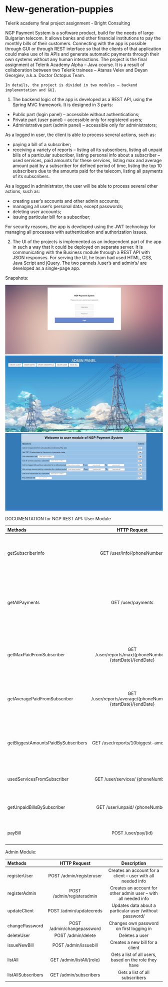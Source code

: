 # New-generation-puppies
Telerik academy final project assignment - Bright Consulting

NGP Payment System is a software product, build for the needs of large Bulgarian telecom. It allows banks and other financial institutions to pay the monthly bills of their customers. Connecting with the app is possible through GUI or through REST interface so that the clients of that application could make use of its APIs and generate automatic payments through their own systems without any human interactions.
	The project is the final assignment at Telerik Academy Alpha – Java course. It is a result of collaboration between two Telerik trainees – Atanas Velev and Deyan Georgiev, a.k.a. Doctor Octopus Team.

	In details, the project is divided in two modules – backend implementation and GUI.
1.	The backend logic of the app is developed as a REST API, using the Spring MVC framework. It is designed in 3 parts:
-	Public part (login panel) – accessible without authentications;
-	Private part (user panel) – accessible only for registered users;
-	Administrative part (admin panel) – accessible only for administrators;
 
 As a logged in user, the client is able to process several actions, such as:
- paying a bill of a subscriber;
- receiving a variety of reports – listing all its subscribers, listing all unpaid bills of a particular subscriber, listing personal info about a subscriber – used services, paid amounts for these services, listing max and average amount paid by a subscriber for defined period of time, listing the top 10 subscribers due to the amounts paid for the telecom, listing all payments of its subscribers.

As a logged in administrator, the user will be able to process several other actions, such as:
-	creating user’s accounts and other admin accounts;
-	managing all user’s personal data, except passwords;
-	deleting user accounts;
-	issuing particular bill for a subscriber;

For security reasons, the app is developed using the JWT technology for managing all processes with authentication and authorization issues. 

2.	The UI of the projects is implemented as an independent part of the app in such a way that it could be deployed on separate server. 
It is communicating with the Business module through a REST API with JSON responses.
For serving the UI, he team had used HTML, CSS, Java Script and jQuery.
The two pannels /user’s and admin’s/ are developed as a single-page app.

Snapshots:

![alt text](https://github.com/DoctorOctopusTeam/New-generation-puppies/blob/master/snap1.jpg "Login page")
![alt text](https://github.com/DoctorOctopusTeam/New-generation-puppies/blob/master/snap2.jpg "Admin module")
![alt text](https://github.com/DoctorOctopusTeam/New-generation-puppies/blob/master/snap3.png "User module")

DOCUMENTATION for NGP REST API:
User Module

 
| Methods        | HTTP Request | Description  |
| :------------- |:-------------:| :-----:|
| getSubscriberInfo      | GET  /user/info/{phoneNumber} | Gets information about a user – phone number, name, EGN  |
| getAllPayments      | GET /user/payments      |   Gets a list of all payments made by client’s subscribers ordered by the pay date in descending order  |
| getMaxPaidFromSubscriber      | GET /user/reports/max/{phoneNumber}/ {startDate}/{endDate} | Gets the biggest amount paid by a subscriber for service for defined period  |
| getAveragePaidFromSubscriber      | GET /user/reports/average/{phoneNumber}/ {startDate}/{endDate} | Gets the average sum paid from a subscriber for services for defined period  |
| getBiggestAmountsPaidBySubscribers| GET /user/reports/10biggest-amounts | Gets a list of the top 10 subscribers based on the paid amounts for services  |
| usedServicesFromSubscriber      | GET /user/services/ {phoneNumber} | Gets a list of all used services from a subscriber  |
 | getUnpaidBillsBySubscriber      | GET /user/unpaid/ {phoneNumber} | Gets a list of all unpaid bills from a subscriber  |
 | payBill      | POST /user/pay/{id} | Pay a particular bill for a subscribers  |
 
 
 Admin Module:
 
 
| Methods        | HTTP Request | Description  |
| :------------- |:-------------:| :-----:|
| registerUser      | POST  /admin/registeruser | Creates an account for a client – user with all needed info  |
| registerAdmin      | POST /admin/registeradmin | Creates an account for other admin user – with all needed info  |
| updateClient      | POST /admin/updatecreds | Updates data about a particular user /without password/  |
| changePassword      | POST /admin/changepassword | Changes own password on first logging in  |
| deleteUser      | POST /admin/delete | Deletes a user  |
| issueNewBill      | POST /admin/issuebill | Creates a new bill for a client  |
| listAll      | GET /admin/listAll/{role} |Gets a list of all users, based on the role they have  |
| listAllSubscribers      | GET /admin/subscribers | Gets a list of all subscribers  |




